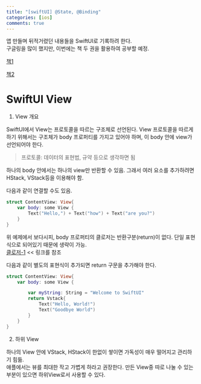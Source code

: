 ```yaml
---
title: "[swiftUI] @State, @Binding"
categories: [ios]
comments: true
---
```



앱 만들며 뒤적거렸던 내용들을 SwiftUI로 기록하려 한다.<br>
구글링을 많이 했지만, 이번에는 책 두 권을 활용하여 공부할 예정. <br>

[책1](/assets/img/swiftuirlqksdml.png)

[책2](/assets/img/sweetswiftuie.png)


# SwiftUI View

1. View 개요

SwiftUI에서 View는 프로토콜을 따르는 구조체로 선언된다. View 프로토콜을 따르게 하기 위해서는 구조체가 body 프로퍼티를 가지고 있어야 하며, 이 body 안에 view가 선언되어야 한다.

> 프로토콜: 데이터의 표현법, 규약 등으로 생각하면 됨 <br>

하나의 body 안에서는 하나의 view만 반환할 수 있음. 그래서 여러 요소를 추가하려면 HStack, VStack등을 이용해야 함.<br>

다음과 같이 연결할 수도 있음.

```swift
struct ContentView: View{
    var body: some View {
        Text("Hello,") + Text("how") + Text("are you?")
    }
}
```



위 예제에서 보다시피, body 프로퍼티의 클로저는 반환구분(return)이 없다. 단일 표현식으로 되어있기 때문에 생략이 가능.<br>
[클로저-1](https://palrang22.github.io/2023-05/swift10) << 링크를 참조 <br>

다음과 같이 별도의 표현식이 추가되면 return 구문을 추가해야 한다.

```swift
struct ContentView: View{
    var body: some View {

        var myString: String = "Welcome to SwiftUI"
        return Vstack{
            Text("Hello, World!")
            Text("Goodbye World")
        }
    }
}
```



2. 하위 View

하나의 View 안에 VStack, HStack이 한없이 쌓이면 가독성이 매우 떨어지고 관리하기 힘듦. <br>
애플에서는 뷰를 최대한 작고 가볍게 하라고 권장한다. 만든 View중 따로 나눌 수 있는 부분이 있으면 하위View로서 사용할 수 있다.

